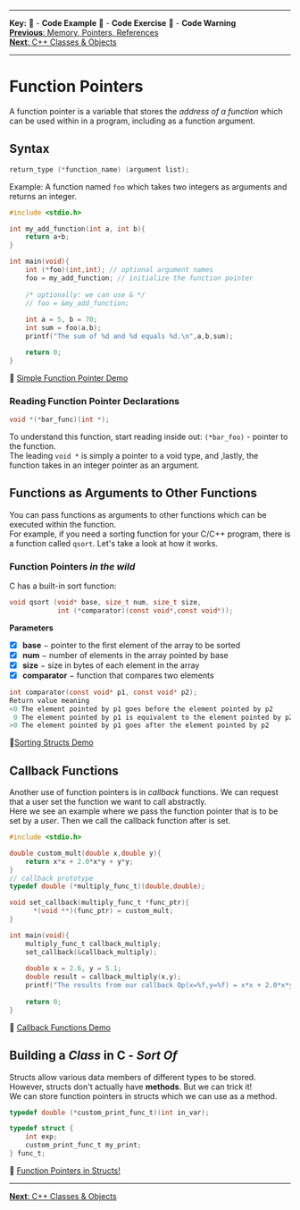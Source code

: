 
---
**Key:** 
:large_orange_diamond: - **Code Example** 
:large_blue_diamond: - **Code Exercise** 
:red_circle: - **Code Warning**  
[**Previous**: Memory, Pointers, References](https://github.com/ackirby88/CS107/blob/master/C-Basics/C-5-Memory.md)  
[**Next**: C++ Classes & Objects](https://github.com/ackirby88/CS107/blob/master/C++/CPP-0-ClassesObjects.md)

---
# Function Pointers
A function pointer is a variable that stores the *address of a function* which can be used within in a program, including as a function argument.

## Syntax
```C
return_type (*function_name) (argument list);
```
Example: A function named `foo` which takes two integers as arguments and returns an integer.
```C
#include <stdio.h>

int my_add_function(int a, int b){
    return a+b;
}

int main(void){
    int (*foo)(int,int); // optional argument names
    foo = my_add_function; // initialize the function pointer 
    
    /* optionally: we can use & */
    // foo = &my_add_function;
    
    int a = 5, b = 70;
    int sum = foo(a,b);
    printf("The sum of %d and %d equals %d.\n",a,b,sum);

    return 0;
}
```
:large_orange_diamond: [Simple Function Pointer Demo](https://bit.ly/3jCxPFn)

### Reading Function Pointer Declarations
```C
void *(*bar_func)(int *);
```
To understand this function, start reading inside out: `(*bar_foo)` - pointer to the function.  
The leading `void *` is simply a pointer to a void type, and ,lastly, the function takes in an integer pointer as an argument.

## Functions as Arguments to Other Functions
You can pass functions as arguments to other functions which can be executed within the function.  
For example, if you need a sorting function for your C/C++ program, there is a function called `qsort`. Let's take a look at how it works.

### Function Pointers *in the wild*
C has a built-in sort function:
```C
void qsort (void* base, size_t num, size_t size,  
            int (*comparator)(const void*,const void*));
```
**Parameters**
- [x] **base** − pointer to the first element of the array to be sorted
- [x] **num**  − number of elements in the array pointed by base
- [x] **size** − size in bytes of each element in the array
- [x] **comparator** − function that compares two elements

```C
int comparator(const void* p1, const void* p2);
Return value meaning
<0 The element pointed by p1 goes before the element pointed by p2
 0 The element pointed by p1 is equivalent to the element pointed by p2
>0 The element pointed by p1 goes after the element pointed by p2
```
:large_orange_diamond:[Sorting Structs Demo](https://bit.ly/30SRetk)

## Callback Functions
Another use of function pointers is in *callback* functions. We can request that a user set the function we want to call abstractly.  
Here we see an example where we pass the function pointer that is to be set by a *user*. Then we call the callback function after is set. 

```C
#include <stdio.h>

double custom_mult(double x,double y){
    return x*x + 2.0*x*y + y*y;
}
// callback prototype
typedef double (*multiply_func_t)(double,double);

void set_callback(multiply_func_t *func_ptr){
      *(void **)(func_ptr) = custom_mult;
}

int main(void){
    multiply_func_t callback_multiply;
    set_callback(&callback_multiply);
    
    double x = 2.6, y = 5.1;
    double result = callback_multiply(x,y);
    printf("The results from our callback Op(x=%f,y=%f) = x*x + 2.0*x*y + y*y = %f\n",x,y,result);
    
    return 0;
}

```
:large_orange_diamond: [Callback Functions Demo](https://bit.ly/3g0XlBP)

## Building a *Class* in C - *Sort Of*
Structs allow various data members of different types to be stored. However, structs don't actually have **methods**. But we can trick it!  
We can store function pointers in structs which we can use as a method.  
```C
typedef double (*custom_print_func_t)(int in_var);

typedef struct {
    int exp;
    custom_print_func_t my_print;
} func_t;
```
:large_orange_diamond: [Function Pointers in Structs!](https://bit.ly/2WQlwM5)  

---
[**Next**: C++ Classes & Objects](https://github.com/ackirby88/CS107/blob/master/C++/CPP-0-ClassesObjects.md)

